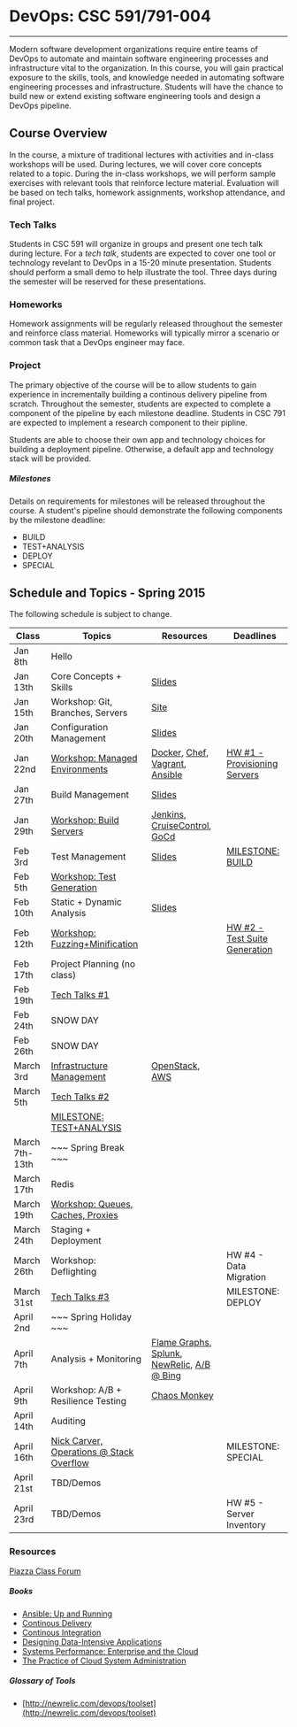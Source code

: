 # DevOps: CSC 591/791-004
-------------------------

Modern software development organizations require entire teams of DevOps to automate  and maintain software engineering processes and infrastructure vital to the organization. In this course, you will gain practical exposure to the skills, tools, and knowledge needed in automating software engineering processes and infrastructure. 
Students will have the chance to build new or extend existing software engineering tools and design a DevOps pipeline.

## Course Overview

In the course, a mixture of traditional lectures with activities and in-class workshops will be used.  During lectures, we will cover core concepts related to a topic. During the in-class workshops, we will perform sample exercises with relevant tools that reinforce lecture material.  Evaluation will be based on tech talks, homework assignments, workshop attendance, and final project.

### Tech Talks

Students in CSC 591 will organize in groups and present one tech talk during lecture.  For a *tech talk*, students are expected to cover one tool or technology revelant to DevOps in a 15-20 minute presentation.  Students should perform a small demo to help illustrate the tool. Three days during the semester will be reserved for these presentations.

### Homeworks

Homework assignments will be regularly released throughout the semester and reinforce class material.  Homeworks will typically mirror a scenario or common task that a DevOps engineer may face.

### Project

The primary objective of the course will be to allow students to gain experience in incrementally building a continous delivery pipeline from scratch.  Throughout the semester, students are expected to complete a component of the pipeline by each milestone deadline.  Students in CSC 791 are expected to implement a research component to their pipline. 

Students are able to choose their own app and technology choices for building a deployment pipeline.  Otherwise, a default app and technology stack will be provided.

##### Milestones

Details on requirements for milestones will be released throughout the course.  A student's pipeline should demonstrate the following components by the milestone deadline:

* BUILD
* TEST+ANALYSIS
* DEPLOY
* SPECIAL

## Schedule and Topics - Spring 2015

The following schedule is subject to change.

| Class    | Topics                           |  Resources |  Deadlines |
|----------|----------------------------------|------------| ----------            |
| Jan 8th  | Hello                            | &nbsp;     |  &nbsp;               | 
| Jan 13th | Core Concepts + Skills           | [Slides](https://docs.google.com/presentation/d/1gawFfJyPssbtiLs1-4FGow4Ph1-AHJeEo9B_S8Kvr70/edit)     |  &nbsp;               |
| Jan 15th | Workshop: Git, Branches, Servers | [Site](https://github.ncsu.edu/CSC-DevOps-Spring2015/ServersWorkshop)     |  &nbsp;               |
| Jan 20th | Configuration Management         | [Slides](https://docs.google.com/presentation/d/1sVDyCBwFnb1C0xKTswzmhsNn-FKwCXl434uZkAunI6M/edit#slide=id.g3ab49d3b9_154)     |  &nbsp;               |
| Jan 22nd | [Workshop: Managed Environments](https://github.com/CSC-DevOps/Course/blob/master/Workshops/CM.md)   | [Docker](https://www.docker.com/), [Chef](https://www.chef.io/chef/), [Vagrant](https://www.vagrantup.com/), [Ansible](http://www.ansible.com/get-started)     |  [HW #1 - Provisioning Servers](https://github.com/CSC-DevOps/Course/blob/master/HW/HW1.md) |
| Jan 27th | Build Management                 | [Slides](https://docs.google.com/presentation/d/1KoMQark9bdaNMBpSBfEewjR1qEic_Fi0nJxN6si6BgA/)     |  &nbsp;               |
| Jan 29th | [Workshop: Build Servers](https://github.com/CSC-DevOps/Course/blob/master/Workshops/Build.md)          | [Jenkins](http://jenkins-ci.org/), [CruiseControl](http://cruisecontrol.sourceforge.net/), [GoCd](http://www.go.cd/)     | &nbsp; |
| Feb 3rd  | Test Management                  | [Slides](https://docs.google.com/presentation/d/1tuGkWE86C-MwajbOVsUgVoJUletVszwhPHecWEd7ZYU/)     |  [MILESTONE: BUILD](https://github.com/CSC-DevOps/Course/blob/master/Project/BuildMilestone.md)     |
| Feb 5th  | [Workshop: Test Generation](https://github.com/CSC-DevOps/TestGeneration/blob/master/README.md)            | &nbsp;     |  &nbsp;               |
| Feb 10th | Static + Dynamic Analysis        | [Slides](https://docs.google.com/presentation/d/1Bf-9ASmoYrBsiisseGbxMkXCvPyJtB46zP41y7wFKE0/edit)     |  &nbsp;               |
| Feb 12th | [Workshop: Fuzzing+Minification](https://github.com/CSC-DevOps/Fuzzing)                | &nbsp;     |  [HW #2 - Test Suite Generation](https://github.com/CSC-DevOps/Course/blob/master/HW/HW2.md) |
| Feb 17th | Project Planning (no class)      | &nbsp;     |  &nbsp;               |
| Feb 19th | [Tech Talks #1](https://github.com/CSC-DevOps/Course/blob/master/TechTalks.md)                    | &nbsp;     |  &nbsp;               |
| Feb 24th | SNOW DAY            | &nbsp;     |  &nbsp;               |
| Feb 26th | SNOW DAY            | &nbsp;     |  |
| March 3rd| [Infrastructure Management](https://onedrive.live.com/fullscreen?cid=ff912f1dfcf67a6d&id=documents&resid=FF912F1DFCF67A6D%211734&filename=DevOpsInfrastructure.pptx&wx=p&wv=s&wc=officeapps.live.com&wy=y&wdSlideId=273&wdModeSwitchTime=1425393995253)        | [OpenStack](http://www.openstack.org/), [AWS]() | &nbsp;  |
| March 5th| [Tech Talks #2](https://github.com/CSC-DevOps/Course/blob/master/TechTalks.md)
| &nbsp;     | [MILESTONE: TEST+ANALYSIS](https://github.com/CSC-DevOps/Course/blob/master/Project/M2.md) |
| March 7th-13th  | ~~~ Spring Break ~~~      | &nbsp;     | &nbsp;                |
| March 17th | Redis               | &nbsp;     | &nbsp;                |
| March 19th | [Workshop: Queues, Caches, Proxies](https://github.com/CSC-DevOps/Queues)      | &nbsp;     | &nbsp;                |
| March 24th | Staging + Deployment                     | &nbsp;     | &nbsp;                | [HW #3 - Infrastructure Fluency](https://github.com/CSC-DevOps/Course/blob/master/HW/HW3.md)
| March 26th | Workshop: Deflighting          | &nbsp;     | HW #4 - Data Migration                |
| March 31st | [Tech Talks #3](https://github.com/CSC-DevOps/Course/blob/master/TechTalks.md)                  | &nbsp;     | MILESTONE: DEPLOY     |
| April 2nd  | ~~~ Spring Holiday ~~~         | &nbsp;     | &nbsp;                |
| April 7th  | Analysis + Monitoring          | [Flame Graphs](https://www.usenix.org/conference/lisa13/technical-sessions/plenary/gregg), [Splunk](http://www.splunk.com/), [NewRelic](http://newrelic.com/), [A/B @ Bing](http://www.infoq.com/presentations/controlled-experiments) | &nbsp;                   |
| April 9th  | Workshop: A/B + Resilience Testing | [Chaos Monkey](https://github.com/Netflix/SimianArmy)     | &nbsp;                   |
| April 14th | Auditing              | &nbsp;     | &nbsp;                   |
| April 16th | [Nick Carver, Operations @ Stack Overflow](http://nickcraver.com/blog/)            | &nbsp;     | MILESTONE: SPECIAL       |
| April 21st | TBD/Demos             | &nbsp;     | &nbsp;                   |
| April 23rd | TBD/Demos             | &nbsp;     | HW #5 - Server Inventory |

### Resources

[Piazza Class Forum](https://piazza.com/class/i5dyy1jtzh4yy)

##### Books

* [Ansible: Up and Running](http://www.ansiblebook.com/)
* [Continous Delivery](http://continuousdelivery.com/)
* [Continous Integration](http://www.amazon.com/Continuous-Integration-Improving-Software-Reducing/dp/0321336380)
* [Designing Data-Intensive Applications](http://dataintensive.net/)
* [Systems Performance: Enterprise and the Cloud](http://www.brendangregg.com/sysperfbook.html)
* [The Practice of Cloud System Administration](http://the-cloud-book.com/)

##### Glossary of Tools

* [http://newrelic.com/devops/toolset](http://newrelic.com/devops/toolset)
